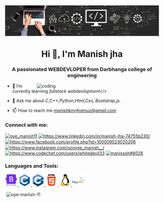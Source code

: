 ![logo](https://github.com/oye-manish-11/oye-manish-11/blob/main/Screenshot%202023-07-16%20234248.png)
<h1 align="center">Hi 👋, I'm Manish jha</h1>
<h3 align="center">A passionated WEBDEVLOPER  from Darbhanga college of engineering</h3>
<img align="right" alt="coding" width="400" src="https://user-images.githubusercontent.com/55389276/140866485-8fb1c876-9a8f-4d6a-98dc-08c4981eaf70.gif">

- 🌱 I’m currently learning *fullstack webdevlopment</>*

- 💬 Ask me about *C,C++,Python,Html,Css, Bootstrap,js.*

- 📫 How to reach me *manishkmrjhamuz@gmail.com*

<h3 align="left">Connect with me:</h3>
<p align="left">
<a href="https://twitter.com/oye_manish11" target="blank"><img align="center" src="https://raw.githubusercontent.com/rahuldkjain/github-profile-readme-generator/master/src/images/icons/Social/twitter.svg" alt="oye_manish11" height="30" width="40" /></a>
<a href="https://linkedin.com/in/https://www.linkedin.com/in/manish-jha-74755b230/" target="blank"><img align="center" src="https://raw.githubusercontent.com/rahuldkjain/github-profile-readme-generator/master/src/images/icons/Social/linked-in-alt.svg" alt="https://www.linkedin.com/in/manish-jha-74755b230/" height="30" width="40" /></a>
<a href="https://fb.com/https://www.facebook.com/profile.php?id=100009523020206" target="blank"><img align="center" src="https://raw.githubusercontent.com/rahuldkjain/github-profile-readme-generator/master/src/images/icons/Social/facebook.svg" alt="https://www.facebook.com/profile.php?id=100009523020206" height="30" width="40" /></a>
<a href="https://instagram.com/https://www.instagram.com/oooyee_manish__/" target="blank"><img align="center" src="https://raw.githubusercontent.com/rahuldkjain/github-profile-readme-generator/master/src/images/icons/Social/instagram.svg" alt="https://www.instagram.com/oooyee_manish__/" height="30" width="40" /></a>
<a href="https://www.codechef.com/users/https://www.codechef.com/users/whitedevil33" target="blank"><img align="center" src="https://cdn.jsdelivr.net/npm/simple-icons@3.1.0/icons/codechef.svg" alt="https://www.codechef.com/users/whitedevil33" height="30" width="40" /></a>
<a href="https://discord.gg/manisssh#8028" target="blank"><img align="center" src="https://raw.githubusercontent.com/rahuldkjain/github-profile-readme-generator/master/src/images/icons/Social/discord.svg" alt="manisssh#8028" height="30" width="40" /></a>
</p>

<h3 align="left">Languages and Tools:</h3>
<p align="left"> <a href="https://getbootstrap.com" target="_blank" rel="noreferrer"> <img src="https://raw.githubusercontent.com/devicons/devicon/master/icons/bootstrap/bootstrap-plain-wordmark.svg" alt="bootstrap" width="40" height="40"/> </a> <a href="https://www.cprogramming.com/" target="_blank" rel="noreferrer"> <img src="https://raw.githubusercontent.com/devicons/devicon/master/icons/c/c-original.svg" alt="c" width="40" height="40"/> </a> <a href="https://www.w3schools.com/cpp/" target="_blank" rel="noreferrer"> <img src="https://raw.githubusercontent.com/devicons/devicon/master/icons/cplusplus/cplusplus-original.svg" alt="cplusplus" width="40" height="40"/> </a> <a href="https://www.w3.org/html/" target="_blank" rel="noreferrer"> <img src="https://raw.githubusercontent.com/devicons/devicon/master/icons/html5/html5-original-wordmark.svg" alt="html5" width="40" height="40"/> </a> <a href="https://www.linux.org/" target="_blank" rel="noreferrer"> <img src="https://raw.githubusercontent.com/devicons/devicon/master/icons/linux/linux-original.svg" alt="linux" width="40" height="40"/> </a> <a href="https://www.mysql.com/" target="_blank" rel="noreferrer"> <img src="https://raw.githubusercontent.com/devicons/devicon/master/icons/mysql/mysql-original-wordmark.svg" alt="mysql" width="40" height="40"/> </a> </p>

<p>&nbsp;<img align="center" src="https://github-readme-stats.vercel.app/api?username=oye-manish-11&show_icons=true&locale=en" alt="oye-manish-11" /></p>
